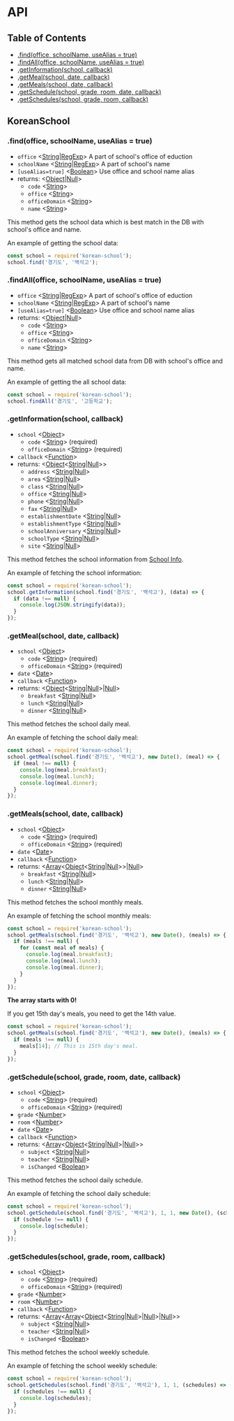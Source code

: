 # API

## Table of Contents

- [.find(office, schoolName, useAlias = true)](#findoffice-schoolname-usealias--true)
- [.findAll(office, schoolName, useAlias = true)](#findalloffice-schoolname-usealias--true)
- [.getInformation(school, callback)](#getinformationschool-callback)
- [.getMeal(school, date, callback)](#getmealschool-date-callback)
- [.getMeals(school, date, callback)](#getmealsschool-date-callback)
- [.getSchedule(school, grade, room, date, callback)](#getscheduleschool-grade-room-date-callback)
- [.getSchedules(school, grade, room, callback)](#getschedulesschool-grade-room-callback)

## KoreanSchool

### .find(office, schoolName, useAlias = true)

- `office` <[String]|[RegExp]> A part of school's office of eduction
- `schoolName` <[String]|[RegExp]> A part of school's name
- `[useAlias=true]` <[Boolean]> Use office and school name alias
- returns: <[Object]|[Null]>
  - `code` <[String]>
  - `office` <[String]>
  - `officeDomain` <[String]>
  - `name` <[String]>

This method gets the school data which is best match in the DB with school's office and name.

An example of getting the school data:

```javascript
const school = require('korean-school');
school.find('경기도', '백석고');
```

### .findAll(office, schoolName, useAlias = true)

- `office` <[String]|[RegExp]> A part of school's office of eduction
- `schoolName` <[String]|[RegExp]> A part of school's name
- `[useAlias=true]` <[Boolean]> Use office and school name alias
- returns: <[Object]|[Null]>
  - `code` <[String]>
  - `office` <[String]>
  - `officeDomain` <[String]>
  - `name` <[String]>

This method gets all matched school data from DB with school's office and name.

An example of getting the all school data:

```javascript
const school = require('korean-school');
school.findAll('경기도', '고등학교');
```

### .getInformation(school, callback)

- `school` <[Object]>
  - `code` <[String]> (required)
  - `officeDomain` <[String]> (required)
- `callback` <[Function]>
- returns: <[Object]<[String]|[Null]>>
  - `address` <[String]|[Null]>
  - `area` <[String]|[Null]>
  - `class` <[String]|[Null]>
  - `office` <[String]|[Null]>
  - `phone` <[String]|[Null]>
  - `fax` <[String]|[Null]>
  - `establishmentDate` <[String]|[Null]>
  - `establishmentType` <[String]|[Null]>
  - `schoolAnniversary` <[String]|[Null]>
  - `schoolType` <[String]|[Null]>
  - `site` <[String]|[Null]>

This method fetches the school information from [School Info](http://www.schoolinfo.go.kr/).

An example of fetching the school information:

```javascript
const school = require('korean-school');
school.getInformation(school.find('경기도', '백석고'), (data) => {
  if (data !== null) {
    console.log(JSON.stringify(data));
  }
});
```

### .getMeal(school, date, callback)

- `school` <[Object]>
  - `code` <[String]> (required)
  - `officeDomain` <[String]> (required)
- `date` <[Date]>
- `callback` <[Function]>
- returns: <[Object]<[String]|[Null]>|[Null]>
  - `breakfast` <[String]|[Null]>
  - `lunch` <[String]|[Null]>
  - `dinner` <[String]|[Null]>

This method fetches the school daily meal.

An example of fetching the school daily meal:

```javascript
const school = require('korean-school');
school.getMeal(school.find('경기도', '백석고'), new Date(), (meal) => {
  if (meal !== null) {
    console.log(meal.breakfast);
    console.log(meal.lunch);
    console.log(meal.dinner);
  }
});
```

### .getMeals(school, date, callback)

- `school` <[Object]>
  - `code` <[String]> (required)
  - `officeDomain` <[String]> (required)
- `date` <[Date]>
- `callback` <[Function]>
- returns: <[Array]<[Object]<[String]|[Null]>>|[Null]>
  - `breakfast` <[String]|[Null]>
  - `lunch` <[String]|[Null]>
  - `dinner` <[String]|[Null]>

This method fetches the school monthly meals.

An example of fetching the school monthly meals:

```javascript
const school = require('korean-school');
school.getMeals(school.find('경기도', '백석고'), new Date(), (meals) => {
  if (meals !== null) {
    for (const meal of meals) {
      console.log(meal.breakfast);
      console.log(meal.lunch);
      console.log(meal.dinner);
    }
  }
});
```

**The array starts with 0!**

If you get 15th day's meals, you need to get the 14th value.

```javascript
const school = require('korean-school');
school.getMeals(school.find('경기도', '백석고'), new Date(), (meals) => {
  if (meals !== null) {
    meals[14]; // This is 15th day's meal.
  }
});
```

### .getSchedule(school, grade, room, date, callback)

- `school` <[Object]>
  - `code` <[String]> (required)
  - `officeDomain` <[String]> (required)
- `grade` <[Number]>
- `room` <[Number]>
- `date` <[Date]>
- `callback` <[Function]>
- returns: <[Array]<[Object]<[String]|[Null]>|[Null]>>
  - `subject` <[String]|[Null]>
  - `teacher` <[String]|[Null]>
  - `isChanged` <[Boolean]>

This method fetches the school daily schedule.

An example of fetching the school daily schedule:

```javascript
const school = require('korean-school');
school.getSchedule(school.find('경기도', '백석고'), 1, 1, new Date(), (schedule) => {
  if (schedule !== null) {
    console.log(schedule);
  }
});
```

### .getSchedules(school, grade, room, callback)

- `school` <[Object]>
  - `code` <[String]> (required)
  - `officeDomain` <[String]> (required)
- `grade` <[Number]>
- `room` <[Number]>
- `callback` <[Function]>
- returns: <[Array]<[Array]<[Object]<[String]|[Null]>|[Null]>|[Null]>>
  - `subject` <[String]|[Null]>
  - `teacher` <[String]|[Null]>
  - `isChanged` <[Boolean]>

This method fetches the school weekly schedule.

An example of fetching the school weekly schedule:

```javascript
const school = require('korean-school');
school.getSchedules(school.find('경기도', '백석고'), 1, 1, (schedules) => {
  if (schedules !== null) {
    console.log(schedules);
  }
});
```

[Array]: https://developer.mozilla.org/en-US/docs/Web/JavaScript/Reference/Global_Objects/Array "Array"
[Boolean]: https://developer.mozilla.org/en-US/docs/Web/JavaScript/Data_structures#Boolean_type "Boolean"
[Date]: https://developer.mozilla.org/en-US/docs/Web/JavaScript/Reference/Global_Objects/Date "Date"
[Function]: https://developer.mozilla.org/en-US/docs/Web/JavaScript/Reference/Global_Objects/Function "Function"
[Null]: https://developer.mozilla.org/en-US/docs/Web/JavaScript/Data_structures#Null_type "Null"
[Number]: https://developer.mozilla.org/en-US/docs/Web/JavaScript/Data_structures#Number_type "Number"
[Object]: https://developer.mozilla.org/en-US/docs/Web/JavaScript/Reference/Global_Objects/Object "Object"
[RegExp]: https://developer.mozilla.org/en-US/docs/Web/JavaScript/Reference/Global_Objects/RegExp "RegExp"
[String]: https://developer.mozilla.org/en-US/docs/Web/JavaScript/Data_structures#String_type "String"
